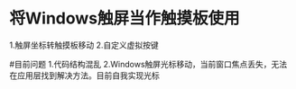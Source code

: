 # 将Windows触屏当作触摸板使用
1.触屏坐标转触摸板移动
2.自定义虚拟按键

#目前问题
1.代码结构混乱
2.Windows触屏光标移动，当前窗口焦点丢失，无法在应用层找到解决方法。目前自我实现光标
